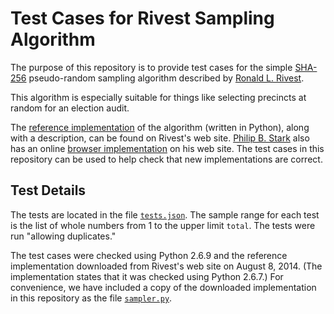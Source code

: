 Test Cases for Rivest Sampling Algorithm
========================================

The purpose of this repository is to provide test cases for the
simple [SHA-256][sha-256] pseudo-random sampling algorithm described by
[Ronald L. Rivest][rivest].

This algorithm is especially suitable for things like selecting precincts
at random for an election audit.

The [reference implementation][ref-impl] of the algorithm (written in Python),
along with a description, can be found on Rivest's web site.
[Philip B. Stark][stark] also has an online
[browser implementation][browser-impl] on his web site.
The test cases in this repository can be used to help check that new
implementations are correct.


Test Details
------------

The tests are located in the file [`tests.json`](tests.json).
The sample range for each test is the list of whole numbers from 1 to
the upper limit `total`.  The tests were run "allowing duplicates."

The test cases were checked using Python 2.6.9 and the
reference implementation downloaded from Rivest's web site on August 8, 2014.
(The implementation states that it was checked using Python 2.6.7.)
For convenience, we have included a copy of the downloaded implementation
in this repository as the file [`sampler.py`](sampler.py).


[browser-impl]: http://www.stat.berkeley.edu/~stark/Java/Html/sha256Rand.htm
[ref-impl]: http://people.csail.mit.edu/rivest/sampler.py
[rivest]: http://people.csail.mit.edu/rivest/
[sha-256]: http://en.wikipedia.org/wiki/SHA-2
[stark]: http://www.stat.berkeley.edu/~stark/
